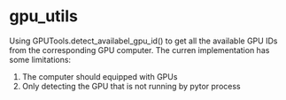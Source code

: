 # gpu_utils

Using GPUTools.detect_availabel_gpu_id() to get all the available GPU IDs from the corresponding GPU computer. The curren implementation has some limitations:

1) The computer should equipped with GPUs
2) Only detecting the GPU that is not running by pytor process
